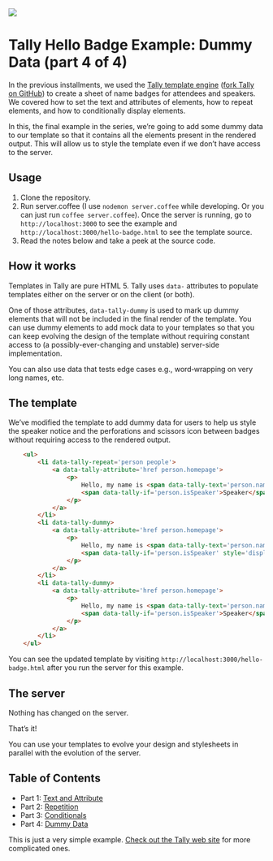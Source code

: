<img src='http://aralbalkan.com/images/tally-hello-badge-4-dummy-data.png'>

Tally Hello Badge Example: Dummy Data (part 4 of 4)
===

In the previous installments, we used the [Tally template engine](http://tally.jit.su) ([fork Tally on GitHub](https://github.com/aral/tally)) to create a sheet of name badges for attendees and speakers. We covered how to set the text and attributes of elements, how to repeat elements, and how to conditionally display elements.

In this, the final example in the series, we’re going to add some dummy data to our template so that it contains all the elements present in the rendered output. This will allow us to style the template even if we don’t have access to the server.

Usage
---

1. Clone the repository.
2. Run server.coffee (I use ```nodemon server.coffee``` while developing. Or you can just run ```coffee server.coffee```). Once the server is running, go to ```http://localhost:3000``` to see the example and ```http://localhost:3000/hello-badge.html``` to see the template source.
3. Read the notes below and take a peek at the source code.

How it works
---

Templates in Tally are pure HTML 5. Tally uses ```data-``` attributes to populate templates either on the server or on the client (or both).

One of those attributes, ```data-tally-dummy``` is used to mark up dummy elements that will not be included in the final render of the template. You can use dummy elements to add mock data to your templates so that you can keep evolving the design of the template without requiring constant access to (a possibly-ever-changing and unstable) server-side implementation.

You can also use data that tests edge cases e.g., word‐wrapping on very long names, etc.

The template
---

We’ve modified the template to add dummy data for users to help us style the speaker notice and the perforations and scissors icon between badges without requiring access to the rendered output.

```html
	<ul>
		<li data-tally-repeat='person people'>
			<a data-tally-attribute='href person.homepage'>
				<p>
					Hello, my name is <span data-tally-text='person.name'>Inigo Montoya</span>
					<span data-tally-if='person.isSpeaker'>Speaker</span>
				</p>
			</a>
		</li>
		<li data-tally-dummy>
			<a data-tally-attribute='href person.homepage'>
				<p>
					Hello, my name is <span data-tally-text='person.name'>Sarah</span>
					<span data-tally-if='person.isSpeaker' style='display:none'>Speaker</span>
				</p>
			</a>
		</li>
		<li data-tally-dummy>
			<a data-tally-attribute='href person.homepage'>
				<p>
					Hello, my name is <span data-tally-text='person.name'>Joe</span>
					<span data-tally-if='person.isSpeaker'>Speaker</span>
				</p>
			</a>
		</li>
	</ul>
```

You can see the updated template by visiting ```http://localhost:3000/hello-badge.html``` after you run the server for this example.

The server
---

Nothing has changed on the server.

That’s it!

You can use your templates to evolve your design and stylesheets in parallel with the evolution of the server.

Table of Contents
---

* Part 1: [Text and Attribute](https://github.com/aral/tally-hello-badge-1-text-and-attribute)
* Part 2: [Repetition](https://github.com/aral/tally-hello-badge-2-repetition)
* Part 3: [Conditionals](https://github.com/aral/tally-hello-badge-3-conditionals)
* Part 4: [Dummy Data](https://github.com/aral/tally-hello-badge-4-dummy-data)

This is just a very simple example. [Check out the Tally web site](http://tally.jit.su) for more complicated ones.
